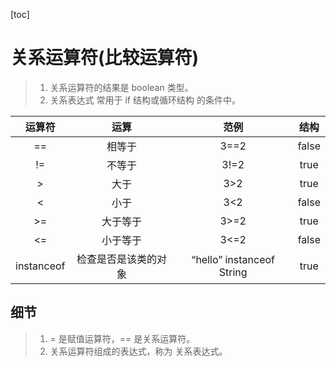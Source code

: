 [toc]

# 关系运算符(比较运算符)

> 	1. 关系运算符的结果是 boolean 类型。
> 	1. 关系表达式 常用于 if 结构或循环结构 的条件中。

|   运算符   |         运算         |           范例            | 结构  |
| :--------: | :------------------: | :-----------------------: | :---: |
|     ==     |        相等于        |           3==2            | false |
|     !=     |        不等于        |           3!=2            | true  |
|     >      |         大于         |            3>2            | true  |
|     <      |         小于         |            3<2            | false |
|     >=     |       大于等于       |           3>=2            | true  |
|     <=     |       小于等于       |           3<=2            | false |
| instanceof | 检查是否是该类的对象 | “hello” instanceof String | true  |

## 细节

> 1. = 是赋值运算符，== 是关系运算符。
> 2. 关系运算符组成的表达式，称为 关系表达式。